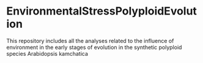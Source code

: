 # EnvironmentalStressPolyploidEvolution
This repository includes all the analyses related to the influence of environment in the early stages of evolution in the synthetic polyploid species Arabidopsis kamchatica
